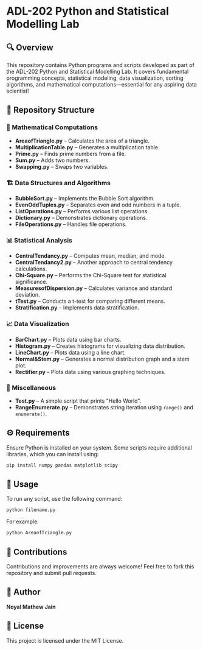 # ADL-202 Python and Statistical Modelling Lab

## 🔍 Overview
This repository contains Python programs and scripts developed as part of the ADL-202 Python and Statistical Modelling Lab. It covers fundamental programming concepts, statistical modeling, data visualization, sorting algorithms, and mathematical computations—essential for any aspiring data scientist!

## 📁 Repository Structure

### 🧪 Mathematical Computations
- **AreaofTriangle.py** – Calculates the area of a triangle.
- **MultiplicationTable.py** – Generates a multiplication table.
- **Prime.py** – Finds prime numbers from a file.
- **Sum.py** – Adds two numbers.
- **Swapping.py** – Swaps two variables.

### 🏗 Data Structures and Algorithms
- **BubbleSort.py** – Implements the Bubble Sort algorithm.
- **EvenOddTuples.py** – Separates even and odd numbers in a tuple.
- **ListOperations.py** – Performs various list operations.
- **Dictionary.py** – Demonstrates dictionary operations.
- **FileOperations.py** – Handles file operations.

### 📊 Statistical Analysis
- **CentralTendancy.py** – Computes mean, median, and mode.
- **CentralTendancy2.py** – Another approach to central tendency calculations.
- **Chi-Square.py** – Performs the Chi-Square test for statistical significance.
- **MeasuresofDispersion.py** – Calculates variance and standard deviation.
- **tTest.py** – Conducts a t-test for comparing different means.
- **Stratification.py** – Implements data stratification.

### 📈 Data Visualization
- **BarChart.py** – Plots data using bar charts.
- **Histogram.py** – Creates histograms for visualizing data distribution.
- **LineChart.py** – Plots data using a line chart.
- **Normal&Stem.py** – Generates a normal distribution graph and a stem plot.
- **Rectifier.py** – Plots data using various graphing techniques.

### 🎯 Miscellaneous
- **Test.py** – A simple script that prints "Hello World".
- **RangeEnumerate.py** – Demonstrates string iteration using `range()` and `enumerate()`.

## ⚙️ Requirements
Ensure Python is installed on your system. Some scripts require additional libraries, which you can install using:
```sh
pip install numpy pandas matplotlib scipy
```

## 🚀 Usage
To run any script, use the following command:
```sh
python filename.py
```
For example:
```sh
python AreaofTriangle.py
```

## 🤝 Contributions
Contributions and improvements are always welcome! Feel free to fork this repository and submit pull requests.

## 👤 Author
**Noyal Mathew Jain**

## 📝 License
This project is licensed under the MIT License.

